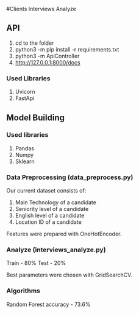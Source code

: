 #Clients Interviews Analyze

## API

1. cd to the folder
2. python3 -m pip install -r requirements.txt
3. python3 -m ApiController
4. http://127.0.0.1:8000/docs


### Used Libraries

1. Uvicorn
2. FastApi


## Model Building

### Used libraries

1. Pandas
2. Numpy
3. Sklearn

### Data Preprocessing (data_preprocess.py)

Our current dataset consists of:
1. Main Technology of a candidate
2. Seniority level of a candidate
3. English level of a candidate
4. Location ID of a candidate

Features were prepared with OneHotEncoder.

### Analyze (interviews_analyze.py)

Train - 80%
Test - 20%

Best parameters were chosen with GridSearchCV.

### Algorithms

Random Forest
accuracy - 73.6%

